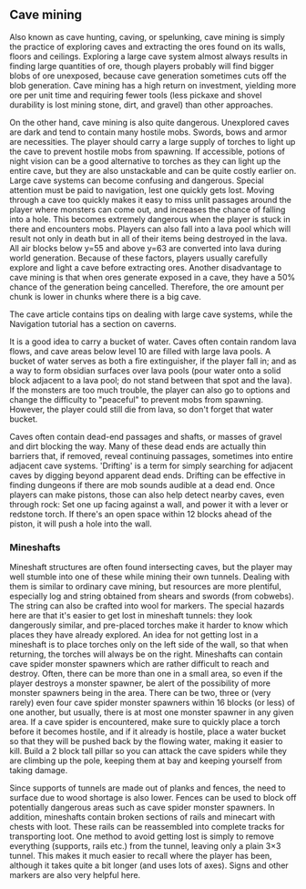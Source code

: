 ## Cave mining
Also known as cave hunting, caving, or spelunking, cave mining is simply the practice of exploring caves and extracting the ores found on its walls, floors and ceilings. Exploring a large cave system almost always results in finding large quantities of ore, though players probably will find bigger blobs of ore unexposed, because cave generation sometimes cuts off the blob generation. Cave mining has a high return on investment, yielding more ore per unit time and requiring fewer tools (less pickaxe and shovel durability is lost mining stone, dirt, and gravel) than other approaches.

On the other hand, cave mining is also quite dangerous. Unexplored caves are dark and tend to contain many hostile mobs. Swords, bows and armor are necessities. The player should carry a large supply of torches to light up the cave to prevent hostile mobs from spawning. If accessible, potions of night vision can be a good alternative to torches as they can light up the entire cave, but they are also unstackable and can be quite costly earlier on. Large cave systems can become confusing and dangerous. Special attention must be paid to navigation, lest one quickly gets lost. Moving through a cave too quickly makes it easy to miss unlit passages around the player where monsters can come out, and increases the chance of falling into a hole. This becomes extremely dangerous when the player is stuck in there and encounters mobs. Players can also fall into a lava pool which will result not only in death but in all of their items being destroyed in the lava. All air blocks below y=55 and above y=63 are converted into lava during world generation. Because of these factors, players usually carefully explore and light a cave before extracting ores. Another disadvantage to cave mining is that when ores generate exposed in a cave, they have a 50% chance of the generation being cancelled. Therefore, the ore amount per chunk is lower in chunks where there is a big cave.

The cave article contains tips on dealing with large cave systems, while the Navigation tutorial has a section on caverns.

It is a good idea to carry a bucket of water. Caves often contain random lava flows, and cave areas below level 10 are filled with large lava pools. A bucket of water serves as both a fire extinguisher, if the player fall in; and as a way to form obsidian surfaces over lava pools (pour water onto a solid block adjacent to a lava pool; do not stand between that spot and the lava). If the monsters are too much trouble, the player can also go to options and change the difficulty to "peaceful" to prevent mobs from spawning. However, the player could still die from lava, so don't forget that water bucket.

Caves often contain dead-end passages and shafts, or masses of gravel and dirt blocking the way. Many of these dead ends are actually thin barriers that, if removed, reveal continuing passages, sometimes into entire adjacent cave systems. 'Drifting' is a term for simply searching for adjacent caves by digging beyond apparent dead ends. Drifting can be effective in finding dungeons if there are mob sounds audible at a dead end. Once players can make pistons, those can also help detect nearby caves, even through rock: Set one up facing against a wall, and power it with a lever or redstone torch. If there's an open space within 12 blocks ahead of the piston, it will push a hole into the wall.

### Mineshafts
Mineshaft structures are often found intersecting caves, but the player may well stumble into one of these while mining their own tunnels. Dealing with them is similar to ordinary cave mining, but resources are more plentiful, especially log and string obtained from shears and swords (from cobwebs). The string can also be crafted into wool for markers. The special hazards here are that it's easier to get lost in mineshaft tunnels: they look dangerously similar, and pre-placed torches make it harder to know which places they have already explored. An idea for not getting lost in a mineshaft is to place torches only on the left side of the wall, so that when returning, the torches will always be on the right. Mineshafts can contain cave spider monster spawners which are rather difficult to reach and destroy. Often, there can be more than one in a small area, so even if the player destroys a monster spawner, be alert of the possibility of more monster spawners being in the area. There can be two, three or (very rarely) even four cave spider monster spawners within 16 blocks (or less) of one another, but usually, there is at most one monster spawner in any given area. If a cave spider is encountered, make sure to quickly place a torch before it becomes hostile, and if it already is hostile, place a water bucket so that they will be pushed back by the flowing water, making it easier to kill. Build a 2 block tall pillar so you can attack the cave spiders while they are climbing up the pole, keeping them at bay and keeping yourself from taking damage.

Since supports of tunnels are made out of planks and fences, the need to surface due to wood shortage is also lower. Fences can be used to block off potentially dangerous areas such as cave spider monster spawners. In addition, mineshafts contain broken sections of rails and minecart with chests with loot. These rails can be reassembled into complete tracks for transporting loot. One method to avoid getting lost is simply to remove everything (supports, rails etc.) from the tunnel, leaving only a plain 3×3 tunnel. This makes it much easier to recall where the player has been, although it takes quite a bit longer (and uses lots of axes). Signs and other markers are also very helpful here.


